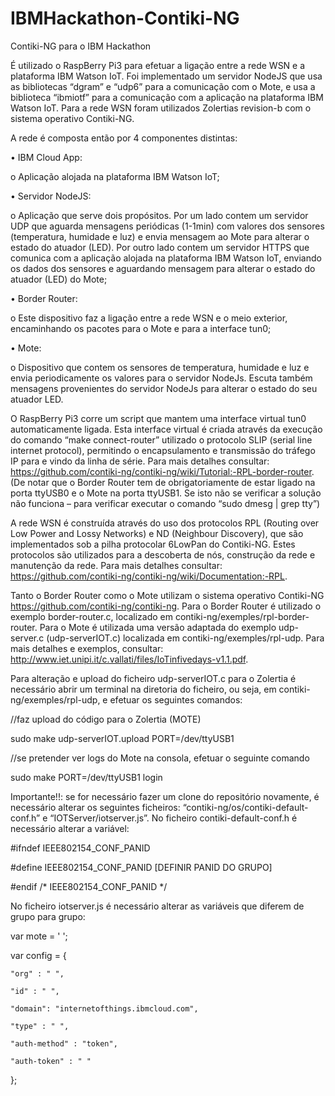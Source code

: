 # IBMHackathon-Contiki-NG
Contiki-NG para o IBM Hackathon


É utilizado o RaspBerry Pi3 para efetuar a ligação entre a rede WSN e a plataforma IBM Watson IoT. Foi implementado um servidor NodeJS que usa as bibliotecas “dgram” e “udp6” para a comunicação com o Mote, e usa a biblioteca “ibmiotf” para a comunicação com a aplicação na plataforma IBM Watson IoT. Para a rede WSN foram utilizados Zolertias revision-b com o sistema operativo Contiki-NG.

A rede é composta então por 4 componentes distintas:

•	IBM Cloud App:

o	Aplicação alojada na plataforma IBM Watson IoT;

•	Servidor NodeJS:

o	Aplicação que serve dois propósitos. Por um lado contem um servidor UDP que aguarda mensagens periódicas (1-1min) com valores dos sensores (temperatura, humidade e luz) e envia mensagem ao Mote para alterar o estado do atuador (LED). Por outro lado contem um servidor HTTPS que comunica com a aplicação alojada na plataforma IBM Watson IoT, enviando os dados dos sensores e aguardando mensagem para alterar o estado do atuador (LED) do Mote;

•	Border Router:

o	Este dispositivo faz a ligação entre a rede WSN e o meio exterior, encaminhando os pacotes para o Mote e para a interface tun0;

•	Mote:

o	Dispositivo que contem os sensores de temperatura, humidade e luz e envia periodicamente os valores para o servidor NodeJs. Escuta também mensagens provenientes do servidor NodeJs para alterar o estado do seu atuador LED. 




O RaspBerry Pi3 corre um script que mantem uma interface virtual tun0 automaticamente ligada. Esta interface virtual é criada através da execução do comando “make connect-router” utilizado o protocolo SLIP (serial line internet protocol), permitindo o encapsulamento e transmissão do tráfego IP para e vindo da linha de série. Para mais detalhes consultar: https://github.com/contiki-ng/contiki-ng/wiki/Tutorial:-RPL-border-router. (De notar que o Border Router tem de obrigatoriamente de estar ligado na porta ttyUSB0 e o Mote na porta ttyUSB1. Se isto não se verificar a solução não funciona – para verificar executar o comando “sudo dmesg | grep tty”)

A rede WSN é construída através do uso dos protocolos RPL (Routing over Low Power and Lossy Networks) e ND (Neighbour Discovery), que são implementados sob a pilha protocolar 6LowPan do Contiki-NG. Estes protocolos são utilizados para a descoberta de nós, construção da rede e manutenção da rede. Para mais detalhes consultar: https://github.com/contiki-ng/contiki-ng/wiki/Documentation:-RPL.

Tanto o Border Router como o Mote utilizam o sistema operativo Contiki-NG https://github.com/contiki-ng/contiki-ng. Para o Border Router é utilizado o exemplo border-router.c, localizado em contiki-ng/exemples/rpl-border-router. Para o Mote é utilizada uma versão adaptada do exemplo udp-server.c (udp-serverIOT.c) localizada em contiki-ng/exemples/rpl-udp. Para mais detalhes e exemplos, consultar: http://www.iet.unipi.it/c.vallati/files/IoTinfivedays-v1.1.pdf.

Para alteração e upload do ficheiro udp-serverIOT.c para o Zolertia é necessário abrir um terminal na diretoria do ficheiro, ou seja, em contiki-ng/exemples/rpl-udp, e efetuar os seguintes comandos:

//faz upload do código para o Zolertia (MOTE)

sudo make udp-serverIOT.upload PORT=/dev/ttyUSB1  

//se pretender ver logs do Mote na consola, efetuar o seguinte comando

sudo make PORT=/dev/ttyUSB1 login

Importante!!: 
se for necessário fazer um clone do repositório novamente, é necessário alterar os seguintes ficheiros: “contiki-ng/os/contiki-default-conf.h” e “IOTServer/iotserver.js”. No ficheiro contiki-default-conf.h é necessário alterar a variável:

#ifndef IEEE802154_CONF_PANID

#define IEEE802154_CONF_PANID [DEFINIR PANID DO GRUPO]

#endif /* IEEE802154_CONF_PANID */

No ficheiro iotserver.js é necessário alterar as variáveis que diferem de grupo para grupo: 

var mote = ' ';

var config = {

    "org" : " ",
    
    "id" : " ",
    
    "domain": "internetofthings.ibmcloud.com",
    
    "type" : " ",
    
    "auth-method" : "token",
    
    "auth-token" : " "
    
};

